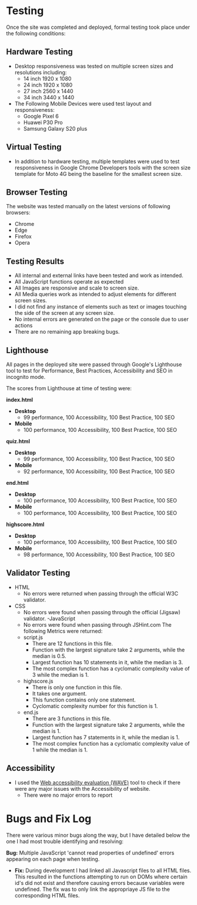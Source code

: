 # Testing 

Once the site was completed and deployed, formal testing took place under the following conditions: 

## Hardware Testing 

- Desktop responsiveness was tested on multiple screen sizes and resolutions including:
    - 14 inch 1920 x 1080
    - 24 inch 1920 x 1080 
    - 27 inch 2560 x 1440
    - 34 inch 3440 x 1440
- The Following Mobile Devices were used test layout and responsiveness:
    - Google Pixel 6 
    - Huawei P30 Pro 
    - Samsung Galaxy S20 plus 

## Virtual Testing 

- In addition to hardware testing, multiple templates were used to test responsiveness in Google Chrome Developers tools with the screen size template for Moto 4G being the baseline for the smallest screen size. 

## Browser Testing 

The website was tested manually on the latest versions of following browsers: 

- Chrome 
- Edge 
- Firefox 
- Opera 



## Testing Results 
- All internal and external links have been tested and work as intended.
- All JavaScript functions operate as expected 
- All Images are responsive and scale to screen size. 
- All Media queries work as intended to adjust elements for different screen sizes.
- I did not find any instance of elements such as text or images touching the side of the screen at any screen size.
- No internal errors are generated on the page or the console due to user actions
- There are no remaining app breaking bugs.

## Lighthouse 

All pages in the deployed site were passed through Google's Lighthouse tool to test for Performance, Best Practices, Accessibility and SEO in incognito mode. 

The scores from Lighthouse at time of testing were:

**index.html**
- **Desktop**
    - 99 performance, 100 Accessibility, 100 Best Practice, 100 SEO 
- **Mobile**
    - 100 performance, 100 Accessibility, 100 Best Practice, 100 SEO 

**quiz.html**
- **Desktop**
    - 99 performance, 100 Accessibility, 100 Best Practice, 100 SEO 
- **Mobile**
   -  92 performance, 100 Accessibility, 100 Best Practice, 100 SEO 

**end.html**
- **Desktop**
   - 100 performance, 100 Accessibility, 100 Best Practice, 100 SEO 
- **Mobile**
   - 100 performance, 100 Accessibility, 100 Best Practice, 100 SEO 

**highscore.html**
- **Desktop**
   - 100 performance, 100 Accessibility, 100 Best Practice, 100 SEO 
- **Mobile**
   - 98 performance, 100 Accessibility, 100 Best Practice, 100 SEO 


## Validator Testing 

- HTML 
    - No errors were returned when passing through the official W3C validator.
- CSS
    - No errors were found when passing through the official (Jigsaw) validator.
-JavaScript
    - No errors were found when passing through JSHint.com
The following Metrics were returned:
    - script.js 
        - There are 12 functions in this file.
        - Function with the largest signature take 2 arguments, while the median is 0.5.
        - Largest function has 10 statements in it, while the median is 3.
        - The most complex function has a cyclomatic complexity value of 3 while the median is 1.
    - highscore.js 
        - There is only one function in this file. 
        - It takes one argument.
        - This function contains only one statement.
        - Cyclomatic complexity number for this function is 1.
    - end.js
        - There are 3 functions in this file.
        - Function with the largest signature take 2 arguments, while the median is 1.
        - Largest function has 7 statements in it, while the median is 1.
        - The most complex function has a cyclomatic complexity value of 1 while the median is 1.
    
    

## Accessibility 

- I used the [Web accessibility evaluation (WAVE)](https://wave.webaim.org/) tool to check if there were any major issues with the Accessibility of website.
    - There were no major errors to report

# Bugs and Fix Log 

There were various minor bugs along the way, but I have detailed below the one I had most trouble identifying and resolving: 

**Bug:** Multiple JavaScript 'cannot read properties of undefined' errors appearing on each page when testing. 

- **Fix:** During development I had linked all Javascript files to all HTML files. This resulted in the functions attempting to run on DOMs where certain id's did not exist and therefore causing errors because variables were undefined. 
The fix was to only link the appropriaye JS file to the corresponding HTML files. 



